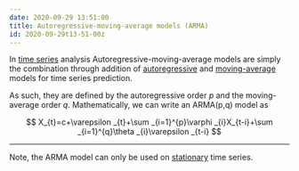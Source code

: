 ```yaml
---
date: 2020-09-29 13:51:00
title: Autoregressive-moving-average models (ARMA)
id: 2020-09-29t13-51-00z
---
```


In [time series](./2020-09-23t15-18-55z.md) analysis
Autoregressive-moving-average models are simply the combination through
addition of [autoregressive](./2020-09-23t15-14-39z.md) and
[moving-average](2020-09-29t12-46-47z.md) models for time series prediction.

As such, they are defined by the autoregressive order $p$ and the
moving-average order $q$. Mathematically, we can write an ARMA(p,q) model as

$$
X_{t}=c+\varepsilon _{t}+\sum _{i=1}^{p}\varphi
_{i}X_{t-i}+\sum _{i=1}^{q}\theta _{i}\varepsilon _{t-i}
$$

---

Note, the ARMA model can only be used on
[stationary](./2020-09-29t13-59-43z.md) time series.
